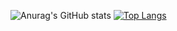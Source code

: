 ![Anurag's GitHub stats](https://github-readme-stats.vercel.app/api?username=ThePilot4571&show_icons=true&theme=dark)
[![Top Langs](https://github-readme-stats.vercel.app/api/top-langs/?username=anuraghazra)](https://github.com/anuraghazra/github-readme-stats)

